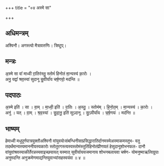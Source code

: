 +++
title = "०४ अस्मे सा"

+++
## अधिमन्त्रम्
अश्विनौ। अगस्त्यो मैत्रावरुणिः। त्रिष्टुप्।

## मन्त्रः
अ॒स्मे सा वां॑ माध्वी रा॒तिर॑स्तु॒ स्तोमं॑ हिनोतं मा॒न्यस्य॑ का॒रोः ।  
अनु॒ यद्वां॑ श्रव॒स्या॑ सुदानू सु॒वीर्या॑य चर्ष॒णयो॒ मद॑न्ति ॥

## पदपाठः
अ॒स्मे इति॑ । सा । वा॒म् । मा॒ध्वी॒ इति॑ । रा॒तिः । अ॒स्तु॒ । स्तोम॑म् । हि॒नो॒त॒म् । मा॒न्यस्य॑ । का॒रोः ।  
अनु॑ । यत् । वा॒म् । श्र॒व॒स्या॑ । सु॒दा॒नू॒ इति॑ सुऽदानू । सु॒ऽवीर्या॑य । च॒र्ष॒णयः॑ । मद॑न्ति ॥

## भाष्यम्
हेमाध्वी मधुपूर्णपात्रयुक्तौअश्विनौ वांयुवयोःसंबन्धिनीसाप्रसिद्धारातिर्दानमस्मेअस्माकमस्तुभ- वतु तदर्थंमान्यस्यमाननीयस्यकारोः स्तोतुरगस्त्यस्यस्तोमंस्तुतिंहिनोतंप्रीणयतं हेसुदानूशोभनफल- दानौ वांयुवांश्रवस्याकीर्तेरन्नस्यवाइच्छयायत् यस्मात् सुवीर्याययजमानाय शोभनबलायवा चर्षण- योमनुष्माऋत्विग्रूपाः अनुमदन्ति अनुक्रमेणमाद्यन्तियुवाभ्यांसहस्वयंवा ॥ ४ ॥